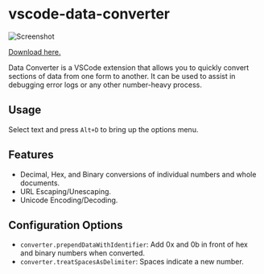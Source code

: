 # vscode-data-converter

![Screenshot](https://raw.githubusercontent.com/attilathedud/vscode-data-converter/master/imgs/data-converter.gif "Action")

[Download here.](https://marketplace.visualstudio.com/items?itemName=attilathedud.data-converter)

Data Converter is a VSCode extension that allows you to quickly convert sections of data from one form to another. It can be used to assist in debugging error logs or any other number-heavy process.

## Usage
Select text and press `Alt+D` to bring up the options menu.

## Features
* Decimal, Hex, and Binary conversions of individual numbers and whole documents.
* URL Escaping/Unescaping.
* Unicode Encoding/Decoding.

## Configuration Options
* `converter.prependDataWithIdentifier`: Add 0x and 0b in front of hex and binary numbers when converted.
* `converter.treatSpacesAsDelimiter`: Spaces indicate a new number.
